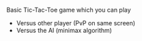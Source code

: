 Basic Tic-Tac-Toe game which you can play
- Versus other player (PvP on same screen)
- Versus the AI (minimax algorithm)
